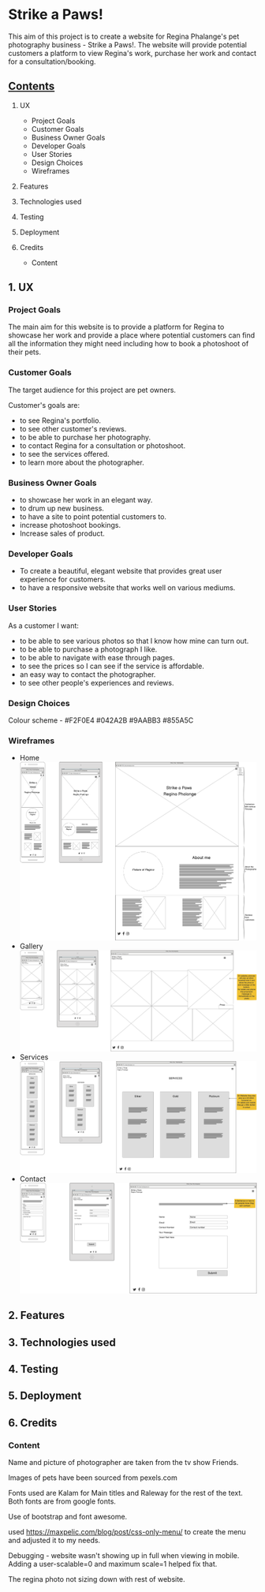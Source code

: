 # Strike a Paws!

This aim of this project is to create a website for Regina Phalange's pet photography business - Strike a Paws!. The website will provide potential customers a platform to view Regina's work, purchase her work and contact for a consultation/booking.

## <ins>Contents </ins>
1. UX
    * Project Goals
    * Customer Goals
    * Business Owner Goals
    * Developer Goals
    * User Stories
    * Design Choices
    * Wireframes
      
2. Features
3. Technologies used
4. Testing
5. Deployment
6. Credits
    * Content

## 1. UX

### Project Goals

The main aim for this website is to provide a platform for Regina to showcase her work and provide a place where potential customers can find all the information they might need including how to book a photoshoot of their pets.

### Customer Goals

The target audience for this project are pet owners.

Customer's goals are:

- to see Regina's portfolio.
- to see other customer's reviews.
- to be able to purchase her photography.
- to contact Regina for a consultation or photoshoot.
- to see the services offered.
- to learn more about the photographer.


### Business Owner Goals

- to showcase her work in an elegant way.
- to drum up new business.
- to have a site to point potential customers to.
- increase photoshoot bookings.
- Increase sales of product.

### Developer Goals

- To create a beautiful, elegant website that provides great user experience for customers.
- to have a responsive website that works well on various mediums.

### User Stories

As a customer I want:

- to be able to see various photos so that I know how mine can turn out.
- to be able to purchase a photograph I like.
- to be able to navigate with ease through pages.
- to see the prices so I can see if the service is affordable.
- an easy way to contact the photographer.
- to see other people's experiences and reviews.

### Design Choices

Colour scheme - #F2F0E4 
#042A2B
#9AABB3
#855A5C

### Wireframes

- Home
![alt text](./assets/wireframe/Home.png)
- Gallery
![alt text](./assets/wireframe/Gallery.png)
- Services
![alt text](./assets/wireframe/Services.png)
- Contact
![alt text](./assets/wireframe/Contact.png)


## 2. Features
## 3. Technologies used
## 4. Testing
## 5. Deployment
## 6. Credits
 
### Content
Name and picture of photographer are taken from the tv show Friends.

Images of pets have been sourced from pexels.com

Fonts used are Kalam for Main titles and Raleway for the rest of the text. Both fonts are from google fonts.

Use of bootstrap and font awesome.

used https://maxpelic.com/blog/post/css-only-menu/ to create the menu and adjusted it to my needs.

Debugging - website wasn't showing up in full when viewing in mobile. Adding a user-scalable=0 and maximum scale=1 helped fix that.

The regina photo not sizing down with rest of website.

